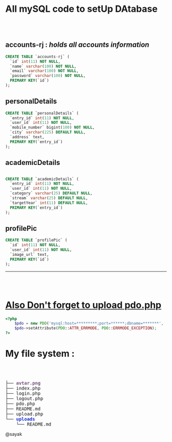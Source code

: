 <h1>All mySQL code to setUp DAtabase</h1>
<br/><br/>

<h2>accounts-rj : <i>holds all accounts information</i></h2>

```sql
CREATE TABLE `accounts-rj` (
  `id` int(11) NOT NULL,
  `name` varchar(100) NOT NULL,
  `email` varchar(100) NOT NULL,
  `password` varchar(100) NOT NULL,
  PRIMARY KEY(`id`)
);
```

<h2>personalDetails</h2>

```sql
CREATE TABLE `personalDetails` (
  `entry_id` int(11) NOT NULL,
  `user_id` int(11) NOT NULL,
  `mobile_number` bigint(100) NOT NULL,
  `city` varchar(225) DEFAULT NULL,
  `address` text,
  PRIMARY KEY(`entry_id`)
);
```

<h2>academicDetails</h2>

```sql

CREATE TABLE `academicDetails` (
  `entry_id` int(11) NOT NULL,
  `user_id` int(11) NOT NULL,
  `category` varchar(25) DEFAULT NULL,
  `stream` varchar(25) DEFAULT NULL,
  `targetYear` int(11) DEFAULT NULL,
  PRIMARY KEY(`entry_id`)
);
```

<h2>profilePic</h2>

```sql
CREATE TABLE `profilePic` (
  `id` int(11) NOT NULL,
  `user_id` int(11) NOT NULL,
  `image_url` text,
  PRIMARY KEY(`id`)
);
```

<hr>
<br/><br/>
<a href = "./pdo.php"><div>
<h1>Also Don't forget to upload pdo.php</h1>
<a href = "./pdo.php">

```php
<?php
	$pdo = new PDO('mysql:host=*********;port=******;dbname=*******', '*****', '*******');
    $pdo->setAttribute(PDO::ATTR_ERRMODE, PDO::ERRMODE_EXCEPTION);
?>
```
</a>
</div></a>

<h1>
My file system : </h1></br>
</br>
<pre>├── <font color="#75507B"><b>avtar.png</b></font>
├── index.php
├── login.php
├── logout.php
├── pdo.php
├── README.md
├── upload.php
└── <font color="#1A2FD6"><b>uploads</b></font>
    └── README.md
</pre>
</h1>
@sayak
